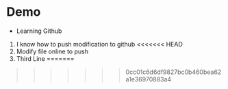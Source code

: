  # Demo

- Learning Github

1. I know how to push modification to github
<<<<<<< HEAD
2. Modify file online to push
3. Third Line
=======
>>>>>>> 0cc01c6d6df9827bc0b460bea62a1e36970883a4
